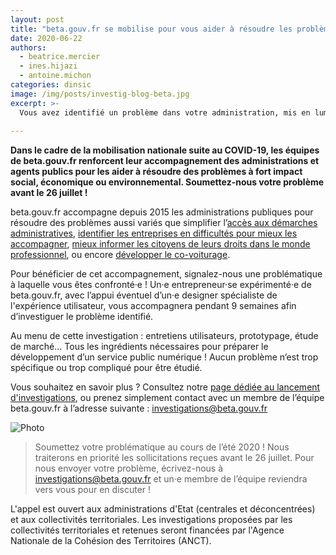 ```yaml
---
layout: post
title: "beta.gouv.fr se mobilise pour vous aider à résoudre les problèmes de votre administration !"
date: 2020-06-22
authors:
  - beatrice.mercier
  - ines.hijazi
  - antoine.michon
categories: dinsic
image: /img/posts/investig-blog-beta.jpg
excerpt: >-
  Vous avez identifié un problème dans votre administration, mis en lumière par la crise sanitaire COVID-19 ? Votre administration souhaite lancer une nouvelle politique publique ? Vous souhaitez résoudre un problème récurrent observé dans votre quotidien, lié ou non à la crise actuelle ?
  
---
```


**Dans le cadre de la mobilisation nationale suite au COVID-19, les équipes de beta.gouv.fr renforcent leur accompagnement des administrations et agents publics pour les aider à résoudre des problèmes à fort impact social, économique ou environnemental. Soumettez-nous votre problème avant le 26 juillet !**

beta.gouv.fr accompagne depuis 2015 les administrations publiques pour résoudre des problèmes aussi variés que simplifier l’[accès aux démarches administratives](https://beta.gouv.fr/startups/demarches-simplifiees.fr.html), [identifier les entreprises en difficultés pour mieux les accompagner](https://beta.gouv.fr/startups/signaux-faibles.html), [mieux informer les citoyens de leurs droits dans le monde professionnel](https://beta.gouv.fr/startups/codedutravail.html), ou encore [développer le co-voiturage](https://beta.gouv.fr/startups/preuve-de-covoiturage.html). 

Pour bénéficier de cet accompagnement, signalez-nous une problématique à laquelle vous êtes confronté·e ! Un·e entrepreneur·se expérimenté·e de beta.gouv.fr, avec l’appui éventuel d’un·e designer spécialiste de l'expérience utilisateur, vous accompagnera pendant 9 semaines afin d’investiguer le problème identifié.

Au menu de cette investigation : entretiens utilisateurs, prototypage, étude de marché… Tous les ingrédients nécessaires pour préparer le développement d’un service public numérique !  Aucun problème n’est trop spécifique ou trop compliqué pour être étudié.

Vous souhaitez en savoir plus ? Consultez notre [page dédiée au lancement d'investigations](https://beta.gouv.fr/approche/investigation), ou prenez simplement contact avec un membre de l’équipe beta.gouv.fr à l’adresse suivante : [investigations@beta.gouv.fr](mailto:investigations@beta.gouv.fr)

![Photo](https://blog.beta.gouv.fr/img/posts/2020_06_18_1200x675_Twitter_BETA_INVESTIGATION.jpg)

> Soumettez votre problématique au cours de l’été 2020 ! Nous traiterons en priorité les sollicitations reçues avant le 26 juillet. Pour nous envoyer votre problème, écrivez-nous à [investigations@beta.gouv.fr](mailto:investigations@beta.gouv.fr) et un·e membre de l’équipe reviendra vers vous pour en discuter ! 

L'appel est ouvert aux administrations d'Etat (centrales et déconcentrées) et aux collectivités territoriales. Les investigations proposées par les collectivités territoriales et retenues seront financées par l'Agence Nationale de la Cohésion des Territoires (ANCT).
